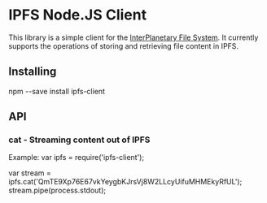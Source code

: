 # IPFS Node.JS Client
This library is a simple client for the [InterPlanetary File System](http://ipfs.io).  It currently supports the operations of storing and retrieving file content in IPFS.

## Installing
 npm --save install ipfs-client

## API
### cat - Streaming content out of IPFS
Example:
 var ipfs = require('ipfs-client');
 
 var stream = ipfs.cat('QmTE9Xp76E67vkYeygbKJrsVj8W2LLcyUifuMHMEkyRfUL');
 stream.pipe(process.stdout);

